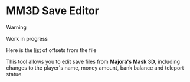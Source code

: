 # MM3D Save Editor

> [!WARNING]
> Work in progress

Here is the [list](/info.md) of offsets from the file

This tool allows you to edit save files from **Majora's Mask 3D**, including changes to the player's name, money amount, bank balance and teleport statue.
